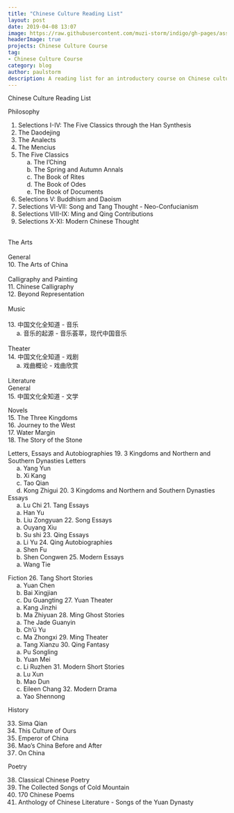 ```yaml
---
title: "Chinese Culture Reading List"
layout: post
date: 2019-04-08 13:07
image: https://raw.githubusercontent.com/muzi-storm/indigo/gh-pages/assets/images/zhongguowenhua1.jpg
headerImage: true
projects: Chinese Culture Course
tag:
- Chinese Culture Course
category: blog
author: paulstorm
description: A reading list for an introductory course on Chinese culture
---
```


Chinese Culture Reading List

Philosophy

1. Selections I-IV: The Five Classics through the Han Synthesis
2. The Daodejing
3. The Analects
4. The Mencius
5. The Five Classics\
&nbsp;&nbsp;&nbsp;&nbsp;&nbsp;a. The I’Ching\
&nbsp;&nbsp;&nbsp;&nbsp;&nbsp;b. The Spring and Autumn Annals\
&nbsp;&nbsp;&nbsp;&nbsp;&nbsp;c. The Book of Rites\
&nbsp;&nbsp;&nbsp;&nbsp;&nbsp;d. The Book of Odes\
&nbsp;&nbsp;&nbsp;&nbsp;&nbsp;e. The Book of Documents
6. Selections V: Buddhism and Daoism
7. Selections VI-VII: Song and Tang Thought - Neo-Confucianism
8. Selections VIII-IX: Ming and Qing Contributions
9. Selections X-XI: Modern Chinese Thought
<br/>
The Arts<br/>
<br/>
General<br/>
10. The Arts of China<br/>
<br/>
Calligraphy and Painting<br/>
11. Chinese Calligraphy<br/>
12. Beyond Representation<br/>
<br/>
Music<br/>
<br/>
13. 中国文化全知道  - 音乐<br/>
&nbsp;&nbsp;&nbsp;&nbsp;&nbsp;a. 音乐的起源 - 音乐荟萃，现代中国音乐
<br/><br/>
Theater<br/>
14. 中国文化全知道 - 戏剧<br/>
&nbsp;&nbsp;&nbsp;&nbsp;&nbsp;a. 戏曲概论 - 戏曲欣赏
<br/><br/>
Literature<br/>
General<br/>
15. 中国文化全知道 - 文学

Novels<br/>
15. The Three Kingdoms<br/>
16. Journey to the West<br/>
17. Water Margin<br/>
18. The Story of the Stone<br/>

Letters, Essays and Autobiographies
19. 3 Kingdoms and Northern and Southern Dynasties Letters\
&nbsp;&nbsp;&nbsp;&nbsp;&nbsp;a. Yang Yun\
&nbsp;&nbsp;&nbsp;&nbsp;&nbsp;b. Xi Kang\
&nbsp;&nbsp;&nbsp;&nbsp;&nbsp;c. Tao Qian\
&nbsp;&nbsp;&nbsp;&nbsp;&nbsp;d. Kong Zhigui
20. 3 Kingdoms and Northern and Southern Dynasties Essays\
&nbsp;&nbsp;&nbsp;&nbsp;&nbsp;a. Lu Chi
21. Tang Essays\
&nbsp;&nbsp;&nbsp;&nbsp;&nbsp;a. Han Yu\
&nbsp;&nbsp;&nbsp;&nbsp;&nbsp;b. Liu Zongyuan
22. Song Essays\
&nbsp;&nbsp;&nbsp;&nbsp;&nbsp;a. Ouyang Xiu\
&nbsp;&nbsp;&nbsp;&nbsp;&nbsp;b. Su shi
23. Qing Essays\
&nbsp;&nbsp;&nbsp;&nbsp;&nbsp;a. Li Yu
24. Qing Autobiographies\
&nbsp;&nbsp;&nbsp;&nbsp;&nbsp;a. Shen Fu\
&nbsp;&nbsp;&nbsp;&nbsp;&nbsp;b. Shen Congwen
25. Modern Essays\
&nbsp;&nbsp;&nbsp;&nbsp;&nbsp;a. Wang Tie

Fiction
26. Tang Short Stories\
&nbsp;&nbsp;&nbsp;&nbsp;&nbsp;a. Yuan Chen\
&nbsp;&nbsp;&nbsp;&nbsp;&nbsp;b. Bai Xingjian\
&nbsp;&nbsp;&nbsp;&nbsp;&nbsp;c. Du Guangting
27. Yuan Theater\
&nbsp;&nbsp;&nbsp;&nbsp;&nbsp;a. Kang Jinzhi\
&nbsp;&nbsp;&nbsp;&nbsp;&nbsp;b. Ma Zhiyuan
28. Ming Ghost Stories\
&nbsp;&nbsp;&nbsp;&nbsp;&nbsp;a. The Jade Guanyin\
&nbsp;&nbsp;&nbsp;&nbsp;&nbsp;b. Ch’ü Yu\
&nbsp;&nbsp;&nbsp;&nbsp;&nbsp;c. Ma Zhongxi
29. Ming Theater\
&nbsp;&nbsp;&nbsp;&nbsp;&nbsp;a. Tang Xianzu
30. Qing Fantasy\
&nbsp;&nbsp;&nbsp;&nbsp;&nbsp;a. Pu Songling\
&nbsp;&nbsp;&nbsp;&nbsp;&nbsp;b. Yuan Mei\
&nbsp;&nbsp;&nbsp;&nbsp;&nbsp;c. Li Ruzhen
31. Modern Short Stories\
&nbsp;&nbsp;&nbsp;&nbsp;&nbsp;a. Lu Xun\
&nbsp;&nbsp;&nbsp;&nbsp;&nbsp;b. Mao Dun\
&nbsp;&nbsp;&nbsp;&nbsp;&nbsp;c. Eileen Chang
32. Modern Drama\
&nbsp;&nbsp;&nbsp;&nbsp;&nbsp;a. Yao Shennong

History

33. Sima Qian
34. This Culture of Ours
35. Emperor of China
36. Mao’s China Before and After
37. On China



Poetry

38. Classical Chinese Poetry
39. The Collected Songs of Cold Mountain
40. 170 Chinese Poems
41. Anthology of Chinese Literature - Songs of the Yuan Dynasty
